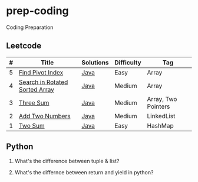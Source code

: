 # prep-coding
Coding Preparation

## Leetcode

|  #  |      Title     |   Solutions   | Difficulty  | Tag
|-----|----------------|---------------|-------------|-------------
|5|[Find Pivot Index](https://leetcode.com/problems/find-pivot-index/)|[Java](../master/leetcode/PivotIndex.java)| Easy | Array
|4|[Search in Rotated Sorted Array](https://leetcode.com/problems/search-in-rotated-sorted-array/)|[Java](../master/leetcode/SortedArray.java)| Medium | Array
|3|[Three Sum](https://leetcode.com/problems/3sum/)|[Java](../master/leetcode/ThreeSum.java)| Medium | Array, Two Pointers
|2|[Add Two Numbers](https://leetcode.com/problems/add-two-numbers/)|[Java](../master/leetcode/AddTwoNo.java)| Medium | LinkedList
|1|[Two Sum](https://leetcode.com/problems/two-sum/)|[Java](../master/leetcode/TwoSum.java)| Easy | HashMap

## Python


1. What's the difference between tuple & list?

2. What's the differnce between return and yield in python?

